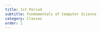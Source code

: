 ```yaml
---
title: 1st Period
subtitle: Fundamentals of Computer Science
category: Classes
order: 1
---
```


